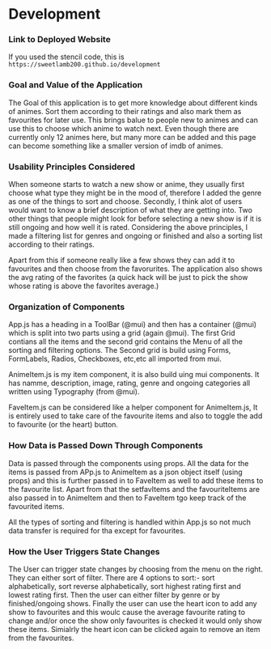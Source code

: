 # Development

### Link to Deployed Website
If you used the stencil code, this is `https://sweetlamb200.github.io/development`

### Goal and Value of the Application

The Goal of this application is to get more knowledge about different kinds of animes. Sort them according to their ratings and also mark them as favourites for later use. This brings balue to people new to animes and can use this to choose which anime to watch next. Even though there are currently only 12 animes here, but many more can be added and this page can become something like a smaller version of imdb of animes. 

### Usability Principles Considered

When someone starts to watch a new show or anime, they usually first choose what type they might be in the mood of, therefore I added the genre as one of the things to sort and choose. Secondly, I think alot of users would want to know a brief description of what they are getting into. Two other things that people might look for before selecting a new show is if it is still ongoing and how well it is rated. Considering the above principles, I made a filtering list for genres and ongoing or finished and also a sorting list according to their ratings. 

Apart from this if someone really like a few shows they can add it to favourites and then choose from the favorurites. The application also shows the avg rating of the favorites (a quick hack will be just to pick the show whose rating is above the favorites average.)

### Organization of Components

App.js has a heading in a ToolBar (@mui) and then has a container (@mui) which is split into two parts using a grid (again @mui). The first Grid contians all the items and the second grid contains the Menu of all the sorting and filtering options. The Second grid is build using Forms, FormLabels, Radios, Checkboxes, etc,etc all imported from mui.

AnimeItem.js is my item component, it is also build uing mui components. It has namme, description, image, rating, genre and ongoing categories all written using Typography (from @mui).

FaveItem.js can be considered like a helper component for AnimeItem.js, It is entirely used to take care of the favourite items and also to toggle the add to favourite (or the heart) button.

### How Data is Passed Down Through Components

Data is passed through the components using props. 
All the data for the items is passed from APp.js to AnimeItem as a json object itself (using props) and this is further passed in to FaveItem as well to add these items to the favourite list. Apart from that the setfavItems and the favouriteItems are also passed in to AnimeItem and then to FaveItem tgo keep track of the favourited items.

All the types of sorting and filtering is handled within App.js so not much data transfer is required for tha except for favourites.

### How the User Triggers State Changes

The User can trigger state changes by choosing from the menu on the right. They can either sort of filter. There are 4 options to sort:- sort alphabetically, sort reverse alphabetically, sort highest rating first and lowest rating first.
Then the user can either filter by genre or by finished/ongoing shows.
Finally the user can use the heart icon to add any show to favourites and this woulc cause the average favourite rating to change and/or once the show only favourites is checked it would only show these items. Simialrly the heart icon can be clicked again to remove an item from the favourites.



